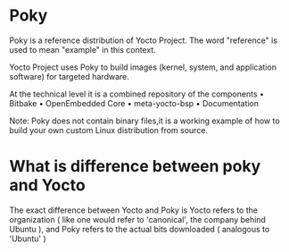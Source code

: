 # Poky

Poky is a reference distribution of Yocto Project. The word "reference" is used to mean "example" in this context.

Yocto Project uses Poky to build images (kernel, system, and application software) for targeted hardware.

At the technical level it is a combined repository of the components
	• Bitbake
	• OpenEmbedded Core
	• meta-yocto-bsp
	• Documentation

Note: Poky does not contain binary files,it is a working example of how to build your own custom Linux distribution from source.

# What is difference between poky and Yocto

The exact difference between Yocto and Poky is Yocto refers to the organization ( like one would refer to 'canonical', the company behind Ubuntu ), and Poky refers to the actual bits downloaded ( analogous to 'Ubuntu' )